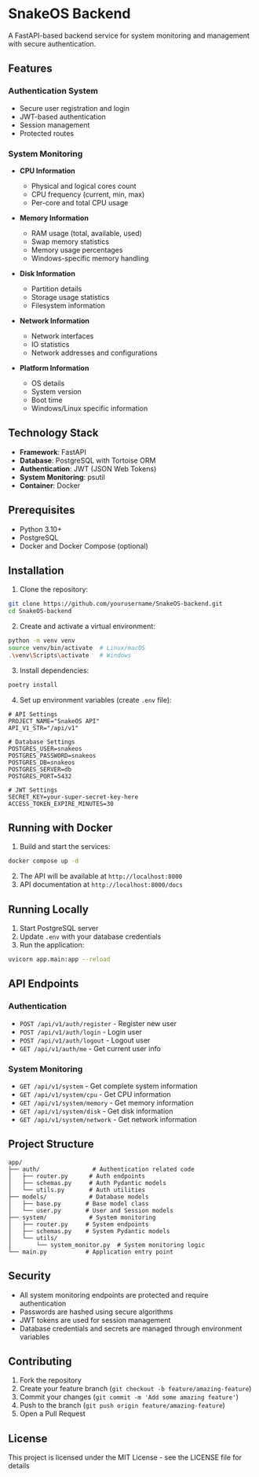 # SnakeOS Backend

A FastAPI-based backend service for system monitoring and management with secure authentication.

## Features

### Authentication System
- Secure user registration and login
- JWT-based authentication
- Session management
- Protected routes

### System Monitoring
- **CPU Information**
  - Physical and logical cores count
  - CPU frequency (current, min, max)
  - Per-core and total CPU usage

- **Memory Information**
  - RAM usage (total, available, used)
  - Swap memory statistics
  - Memory usage percentages
  - Windows-specific memory handling

- **Disk Information**
  - Partition details
  - Storage usage statistics
  - Filesystem information

- **Network Information**
  - Network interfaces
  - IO statistics
  - Network addresses and configurations

- **Platform Information**
  - OS details
  - System version
  - Boot time
  - Windows/Linux specific information

## Technology Stack

- **Framework**: FastAPI
- **Database**: PostgreSQL with Tortoise ORM
- **Authentication**: JWT (JSON Web Tokens)
- **System Monitoring**: psutil
- **Container**: Docker

## Prerequisites

- Python 3.10+
- PostgreSQL
- Docker and Docker Compose (optional)

## Installation

1. Clone the repository:
```bash
git clone https://github.com/yourusername/SnakeOS-backend.git
cd SnakeOS-backend
```

2. Create and activate a virtual environment:
```bash
python -m venv venv
source venv/bin/activate  # Linux/macOS
.\venv\Scripts\activate   # Windows
```

3. Install dependencies:
```bash
poetry install
```

4. Set up environment variables (create `.env` file):
```env
# API Settings
PROJECT_NAME="SnakeOS API"
API_V1_STR="/api/v1"

# Database Settings
POSTGRES_USER=snakeos
POSTGRES_PASSWORD=snakeos
POSTGRES_DB=snakeos
POSTGRES_SERVER=db
POSTGRES_PORT=5432

# JWT Settings
SECRET_KEY=your-super-secret-key-here
ACCESS_TOKEN_EXPIRE_MINUTES=30
```

## Running with Docker

1. Build and start the services:
```bash
docker compose up -d
```

2. The API will be available at `http://localhost:8000`
3. API documentation at `http://localhost:8000/docs`

## Running Locally

1. Start PostgreSQL server
2. Update `.env` with your database credentials
3. Run the application:
```bash
uvicorn app.main:app --reload
```

## API Endpoints

### Authentication
- `POST /api/v1/auth/register` - Register new user
- `POST /api/v1/auth/login` - Login user
- `POST /api/v1/auth/logout` - Logout user
- `GET /api/v1/auth/me` - Get current user info

### System Monitoring
- `GET /api/v1/system` - Get complete system information
- `GET /api/v1/system/cpu` - Get CPU information
- `GET /api/v1/system/memory` - Get memory information
- `GET /api/v1/system/disk` - Get disk information
- `GET /api/v1/system/network` - Get network information

## Project Structure

```
app/
├── auth/               # Authentication related code
│   ├── router.py      # Auth endpoints
│   ├── schemas.py     # Auth Pydantic models
│   └── utils.py       # Auth utilities
├── models/            # Database models
│   ├── base.py       # Base model class
│   └── user.py       # User and Session models
├── system/            # System monitoring
│   ├── router.py     # System endpoints
│   ├── schemas.py    # System Pydantic models
│   └── utils/
│       └── system_monitor.py  # System monitoring logic
└── main.py           # Application entry point
```

## Security

- All system monitoring endpoints are protected and require authentication
- Passwords are hashed using secure algorithms
- JWT tokens are used for session management
- Database credentials and secrets are managed through environment variables

## Contributing

1. Fork the repository
2. Create your feature branch (`git checkout -b feature/amazing-feature`)
3. Commit your changes (`git commit -m 'Add some amazing feature'`)
4. Push to the branch (`git push origin feature/amazing-feature`)
5. Open a Pull Request

## License

This project is licensed under the MIT License - see the LICENSE file for details 
